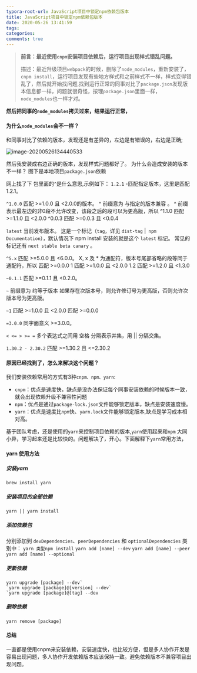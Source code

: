```yaml
---
typora-root-url: JavaScript项目中锁定npm依赖包版本
title: JavaScript项目中锁定npm依赖包版本
date: 2020-05-26 13:41:59
tags:
categories: 
comments: true
---
```


>  **前言：最近使用`cnpm`安装项目依赖后，运行项目出现样式错乱问题。**
>
> 描述：最近升级项目`webpack`的时候，删除了`node_modules`，重新安装了，`cnpm install`，运行项目发现有些地方样式和之前样式不一样，样式变得错乱了，然后就开始找问题,找到运行正常的同事对比了`package.json`发现版本信息都一样，问题就很奇怪，按理`package.json`里面一样，`node_modules`也一样才对。

**然后把同事的`node_modules`拷贝过来，结果运行正常，**

#### 为什么`node_modules`会不一样？

和同事对比了依赖的版本，发现还是有差异的，左边是有错误的，右边是正确;

![image-20200526134440533](/images/image-20200526134440533.png)

然后我安装成右边正确的版本，发现样式问题都好了。
为什么会造成安装的版本不一样？
图下是本地项目`package.json`依赖

网上找了下 包里面的`^`是什么意思,示例如下：
`1.2.1`
-匹配指定版本，这里是匹配1.2.1。

`^1.0.0`
匹配 >=1.0.0 且 <2.0.0的版本。
^ 前缀意为 与指定的版本兼容 。
^ 前缀表示最左边的非0段不允许改变，该段之后的段可以为更高版，所以
^1.1.0 匹配 >=1.1.0 且 <2.0.0
^0.0.3 匹配 >=0.0.3 且 <0.0.4

`latest`
当前发布版本。
这是一个标记（`tag`，详见 `dist-tag` |` npm Documentation`），默认情况下 npm install 安装的就是这个 `latest` 标记。 常见的标记还有 `next stable beta canary` 。

`^5.x`
匹配 >=5.0.0 且 <6.0.0。
X, x 及 * 为通配符，版本号尾部省略的段等同于通配符，所以
匹配 >=0.0.0
1 匹配 >=1.0.0 且 <2.0.0
1.2 匹配 >=1.2.0 且 <1.3.0

`~0.1.1`
匹配 >=0.1.1 且 <0.2.0。

`~`
前缀意为 约等于版本
如果存在次版本号，则允许修订号为更高版，否则允许次版本号为更高版。

`~1`
匹配 >=1.0.0 且 <2.0.0
匹配 >=0.0.0

`=3.0.0`
同字面意义 >=3.0.0。

`< <= > >= =`
多个表达式之间用 空格 分隔表示并集，用 || 分隔交集。

`1.30.2 - 2.30.2`
匹配 >=1.30.2 且 <=2.30.2

#### 原因已经找到了，怎么来解决这个问题？

我们安装依赖常用的方式有3种`cnpm、npm、yarn`:

- `cnpm`：优点是速度快，缺点是没办法保证每个同事安装依赖的时候版本一致，就会出现依赖升级不兼容性问题
- `npm`：优点是通过`package-lock.json`文件能够锁定版本，缺点是安装速度慢。
- `yarn`：优点是速度比`npm`快、`yarn.lock`文件能够锁定版本,缺点是学习成本相对高。

基于团队考虑，还是使用的`yarn`来控制项目依赖的版本,`yarn`使用起来和`npm` 大同小异，学习起来还是比较快的。问题解决了，开心。下面解释下`yarn`常用方法，

#### yarn 使用方法

##### 安装yarn

```
brew install yarn
```

##### 安装项目的全部依赖

```
yarn || yarn install
```

##### 添加依赖包

分别添加到 `devDependencies`、`peerDependencies` 和 `optionalDependencies` 类别中：
`yarn 类型npm install`
`yarn add [name] --dev`
`yarn add [name] --peer`
`yarn add [name] --optional`

##### 更新依赖

```
yarn upgrade [package] --dev`
`yarn upgrade [package]@[version] --dev`
`yarn upgrade [package]@[tag] --dev
```

##### 删除依赖

```
yarn remove [package]
```

#### 总结

一直都是使用cnpm来安装依赖，安装速度快，也比较方便，但是多人协作开发是容易出现问题，多人协作开发依赖版本应该保持一致。避免依赖版本不兼容项目出现问题。












